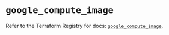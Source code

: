 # `google_compute_image`

Refer to the Terraform Registry for docs: [`google_compute_image`](https://registry.terraform.io/providers/hashicorp/google-beta/6.16.0/docs/resources/google_compute_image).
